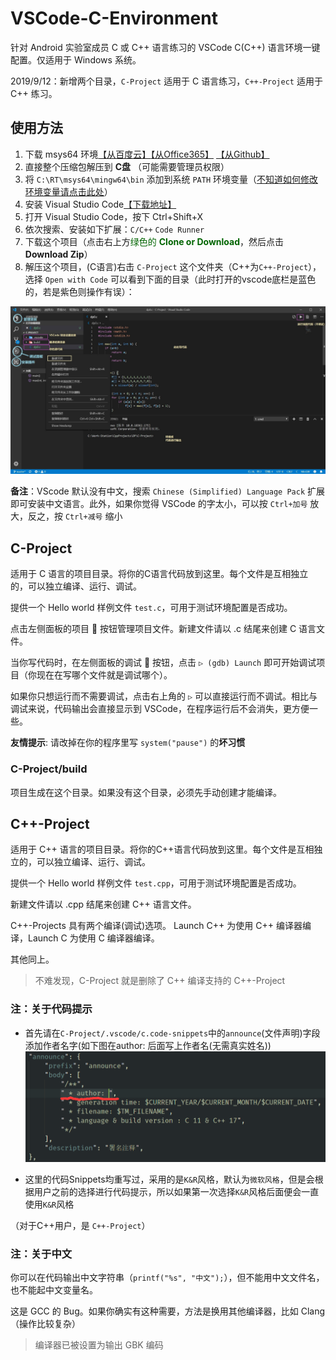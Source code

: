# VSCode-C-Environment

针对 Android 实验室成员 C 或 C++ 语言练习的 VSCode C(C++) 语言环境一键配置。仅适用于 Windows 系统。

2019/9/12：新增两个目录，`C-Project` 适用于 C 语言练习，`C++-Project` 适用于 C++ 练习。

## 使用方法

1. 下载 msys64 环境[【从百度云】](https://pan.baidu.com/s/1C0gi_RsI6OD9jGel8Tz7Vg)[【从Office365】](https://cutesakura-my.sharepoint.com/:u:/g/personal/kenvix_cutesakura_net/Ec20TtbKog9HkAPF9E4tZhsBwGX9fBhQghBqlfYuyTDbhA?e=EXl0l0) [【从Github】](https://github.com/android-nuc/VSCode-C-Environment/releases/download/1.0/Msys64-RT.zip)
2. 直接整个压缩包解压到 **C盘** （可能需要管理员权限）
3. 将 `C:\RT\msys64\mingw64\bin` 添加到系统 `PATH` 环境变量（[不知道如何修改环境变量请点击此处](https://jingyan.baidu.com/article/8ebacdf02d3c2949f65cd5d0.html)）
4. 安装 Visual Studio Code[【下载地址】](https://code.visualstudio.com/docs/?dv=win64user)
5. 打开 Visual Studio Code，按下 Ctrl+Shift+X
6. 依次搜索、安装如下扩展：`C/C++` `Code Runner`
7. 下载这个项目（点击右上方<font color=darkgreen>绿色的 **Clone or Download**</font>，然后点击 **Download Zip**）
8. 解压这个项目，(C语言)右击 `C-Project` 这个文件夹（C++为`C++-Project`），选择 `Open with Code` 可以看到下面的目录（此时打开的vscode底栏是蓝色的，若是紫色则操作有误）：

![Screenshot1](images/1.jpg)

**备注**：VScode 默认没有中文，搜索 `Chinese (Simplified) Language Pack` 扩展即可安装中文语言。此外，如果你觉得 VSCode 的字太小，可以按 `Ctrl+加号` 放大，反之，按 `Ctrl+减号` 缩小

## C-Project

适用于 C 语言的项目目录。将你的C语言代码放到这里。每个文件是互相独立的，可以独立编译、运行、调试。

提供一个 Hello world 样例文件 `test.c`，可用于测试环境配置是否成功。

点击左侧面板的项目 📑 按钮管理项目文件。新建文件请以 .c 结尾来创建 C 语言文件。

当你写代码时，在左侧面板的调试 🐞 按钮，点击 `▷ (gdb) Launch` 即可开始调试项目（你现在在写哪个文件就是调试哪个）。

如果你只想运行而不需要调试，点击右上角的 `▷` 可以直接运行而不调试。相比与调试来说，代码输出会直接显示到 VSCode，在程序运行后不会消失，更方便一些。

**友情提示**: 请改掉在你的程序里写 `system("pause")` 的**坏习惯**

### C-Project/build

项目生成在这个目录。如果没有这个目录，必须先手动创建才能编译。

## C++-Project

适用于 C++ 语言的项目目录。将你的C++语言代码放到这里。每个文件是互相独立的，可以独立编译、运行、调试。

提供一个 Hello world 样例文件 `test.cpp`，可用于测试环境配置是否成功。

新建文件请以 .cpp 结尾来创建 C++ 语言文件。

C++-Projects 具有两个编译(调试)选项。 Launch C++ 为使用 C++ 编译器编译，Launch C 为使用 C 编译器编译。

其他同上。

> 不难发现，C-Project 就是删除了 C++ 编译支持的 C++-Project

### 注：关于代码提示

- 首先请在`C-Project/.vscode/c.code-snippets`中的`announce`(文件声明)字段添加作者名字(如下图在author: 后面写上作者名(无需真实姓名))<br>![author](images/author.png)

- 这里的代码Snippets均重写过，采用的是`K&R`风格，默认为`微软风格`，但是会根据用户之前的选择进行代码提示，所以如果第一次选择`K&R`风格后面便会一直使用`K&R`风格

（对于C++用户，是 `C++-Project`）

### 注：关于中文

你可以在代码输出中文字符串（`printf("%s", "中文");`），但不能用中文文件名，也不能起中文变量名。

这是 GCC 的 Bug。如果你确实有这种需要，方法是换用其他编译器，比如 Clang（操作比较复杂）

> 编译器已被设置为输出 GBK 编码